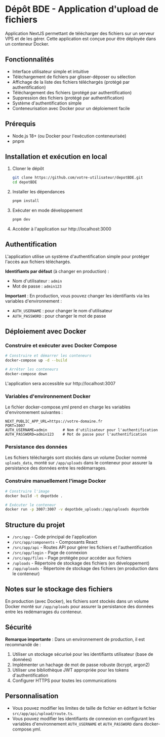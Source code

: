 # Dépôt BDE - Application d'upload de fichiers

Application NextJS permettant de télécharger des fichiers sur un serveur VPS et de les gérer. Cette application est conçue pour être déployée dans un conteneur Docker.

## Fonctionnalités

- Interface utilisateur simple et intuitive
- Téléchargement de fichiers par glisser-déposer ou sélection
- Affichage de la liste des fichiers téléchargés (protégé par authentification)
- Téléchargement des fichiers (protégé par authentification)
- Suppression des fichiers (protégé par authentification)
- Système d'authentification simple
- Conteneurisation avec Docker pour un déploiement facile

## Prérequis

- Node.js 18+ (ou Docker pour l'exécution conteneurisée)
- pnpm

## Installation et exécution en local

1. Cloner le dépôt
   ```bash
   git clone https://github.com/votre-utilisateur/depotBDE.git
   cd depotBDE
   ```

2. Installer les dépendances
   ```bash
   pnpm install
   ```

3. Exécuter en mode développement
   ```bash
   pnpm dev
   ```

4. Accéder à l'application sur http://localhost:3000

## Authentification

L'application utilise un système d'authentification simple pour protéger l'accès aux fichiers téléchargés.

**Identifiants par défaut** (à changer en production) :
- Nom d'utilisateur : `admin`
- Mot de passe : `admin123`

**Important** : En production, vous pouvez changer les identifiants via les variables d'environnement :
- `AUTH_USERNAME` : pour changer le nom d'utilisateur
- `AUTH_PASSWORD` : pour changer le mot de passe

## Déploiement avec Docker

### Construire et exécuter avec Docker Compose

```bash
# Construire et démarrer les conteneurs
docker-compose up -d --build

# Arrêter les conteneurs
docker-compose down
```

L'application sera accessible sur http://localhost:3007

### Variables d'environnement Docker

Le fichier docker-compose.yml prend en charge les variables d'environnement suivantes :

```
NEXT_PUBLIC_APP_URL=https://votre-domaine.fr
PORT=3007
AUTH_USERNAME=admin       # Nom d'utilisateur pour l'authentification
AUTH_PASSWORD=admin123    # Mot de passe pour l'authentification
```

### Persistance des données

Les fichiers téléchargés sont stockés dans un volume Docker nommé `uploads_data`, monté sur `/app/uploads` dans le conteneur pour assurer la persistance des données entre les redémarrages.

### Construire manuellement l'image Docker

```bash
# Construire l'image
docker build -t depotbde .

# Exécuter le conteneur
docker run -p 3007:3007 -v depotbde_uploads:/app/uploads depotbde
```

## Structure du projet

- `/src/app` - Code principal de l'application
- `/src/app/components` - Composants React
- `/src/app/api` - Routes API pour gérer les fichiers et l'authentification
- `/src/app/login` - Page de connexion
- `/src/app/files` - Page protégée pour accéder aux fichiers
- `/uploads` - Répertoire de stockage des fichiers (en développement)
- `/app/uploads` - Répertoire de stockage des fichiers (en production dans le conteneur)

## Notes sur le stockage des fichiers

En production (avec Docker), les fichiers sont stockés dans un volume Docker monté sur `/app/uploads` pour assurer la persistance des données entre les redémarrages du conteneur.

## Sécurité

**Remarque importante** : Dans un environnement de production, il est recommandé de :

1. Utiliser un stockage sécurisé pour les identifiants utilisateur (base de données)
2. Implémenter un hachage de mot de passe robuste (bcrypt, argon2)
3. Utiliser une bibliothèque JWT appropriée pour les tokens d'authentification
4. Configurer HTTPS pour toutes les communications

## Personnalisation

- Vous pouvez modifier les limites de taille de fichier en éditant le fichier `src/app/api/upload/route.ts`.
- Vous pouvez modifier les identifiants de connexion en configurant les variables d'environnement `AUTH_USERNAME` et `AUTH_PASSWORD` dans docker-compose.yml.
